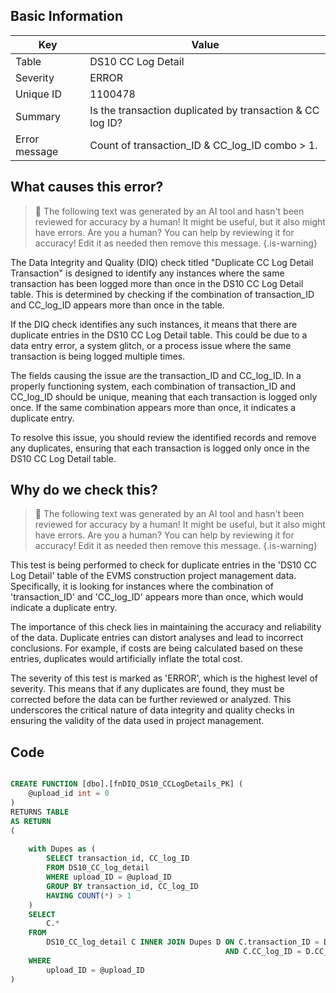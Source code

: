 ## Basic Information
| Key         | Value          |
|-------------|----------------|
| Table       | DS10 CC Log Detail |
| Severity    | ERROR |
| Unique ID   | 1100478   |
| Summary     | Is the transaction duplicated by transaction & CC log ID? |
| Error message | Count of transaction_ID & CC_log_ID combo > 1. |

## What causes this error?

> :robot: The following text was generated by an AI tool and hasn't been reviewed for accuracy by a human! It might be useful, but it also might have errors. Are you a human? You can help by reviewing it for accuracy! Edit it as needed then remove this message.
{.is-warning}

The Data Integrity and Quality (DIQ) check titled "Duplicate CC Log Detail Transaction" is designed to identify any instances where the same transaction has been logged more than once in the DS10 CC Log Detail table. This is determined by checking if the combination of transaction_ID and CC_log_ID appears more than once in the table.

If the DIQ check identifies any such instances, it means that there are duplicate entries in the DS10 CC Log Detail table. This could be due to a data entry error, a system glitch, or a process issue where the same transaction is being logged multiple times.

The fields causing the issue are the transaction_ID and CC_log_ID. In a properly functioning system, each combination of transaction_ID and CC_log_ID should be unique, meaning that each transaction is logged only once. If the same combination appears more than once, it indicates a duplicate entry.

To resolve this issue, you should review the identified records and remove any duplicates, ensuring that each transaction is logged only once in the DS10 CC Log Detail table.
## Why do we check this?

> :robot: The following text was generated by an AI tool and hasn't been reviewed for accuracy by a human! It might be useful, but it also might have errors. Are you a human? You can help by reviewing it for accuracy! Edit it as needed then remove this message.
{.is-warning}

This test is being performed to check for duplicate entries in the 'DS10 CC Log Detail' table of the EVMS construction project management data. Specifically, it is looking for instances where the combination of 'transaction_ID' and 'CC_log_ID' appears more than once, which would indicate a duplicate entry.

The importance of this check lies in maintaining the accuracy and reliability of the data. Duplicate entries can distort analyses and lead to incorrect conclusions. For example, if costs are being calculated based on these entries, duplicates would artificially inflate the total cost.

The severity of this test is marked as 'ERROR', which is the highest level of severity. This means that if any duplicates are found, they must be corrected before the data can be further reviewed or analyzed. This underscores the critical nature of data integrity and quality checks in ensuring the validity of the data used in project management.
## Code

```sql

CREATE FUNCTION [dbo].[fnDIQ_DS10_CCLogDetails_PK] (
	@upload_id int = 0
)
RETURNS TABLE
AS RETURN
(
	
	with Dupes as (
		SELECT transaction_id, CC_log_ID
		FROM DS10_CC_log_detail
		WHERE upload_ID = @upload_ID
		GROUP BY transaction_id, CC_log_ID
		HAVING COUNT(*) > 1
	)
	SELECT 
		C.*
	FROM 
		DS10_CC_log_detail C INNER JOIN Dupes D ON C.transaction_ID = D.transaction_ID
												AND C.CC_log_ID = D.CC_log_ID
	WHERE 
		upload_ID = @upload_ID
)
```
